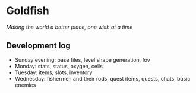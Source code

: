 Goldfish
========

*Making the world a better place, one wish at a time*

Development log
---------------
  - Sunday evening: base files, level shape generation, fov
  - Monday: stats, status, oxygen, cells
  - Tuesday: items, slots, inventory  
  - Wednesday: fishermen and their rods, quest items, quests, chats, basic enemies
